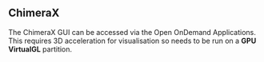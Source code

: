 ## ChimeraX


The ChimeraX GUI can be accessed via the Open OnDemand Applications.
This requires 3D acceleration for visualisation so needs to be run on a **GPU VirtualGL** partition.
